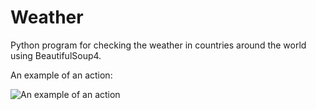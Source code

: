 # Weather


Python program for checking the weather in countries around the world using BeautifulSoup4.
  
An example of an action:

![  
An example of an action](https://media0.giphy.com/media/Xi7BcyZDbZJ05VYlgn/giphy.gif?cid=790b76115c5884bfb7196a72f9ad9eda854ff0ef0dc97d26&rid=giphy.gif&ct=g)
